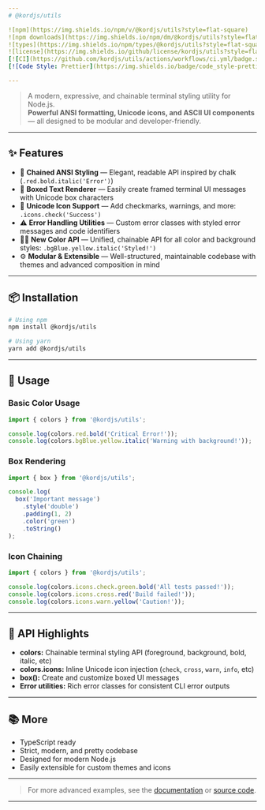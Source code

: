 ```yaml
---
# @kordjs/utils

![npm](https://img.shields.io/npm/v/@kordjs/utils?style=flat-square)
![npm downloads](https://img.shields.io/npm/dm/@kordjs/utils?style=flat-square)
![types](https://img.shields.io/npm/types/@kordjs/utils?style=flat-square)
![license](https://img.shields.io/github/license/kordjs/utils?style=flat-square)
[![CI](https://github.com/kordjs/utils/actions/workflows/ci.yml/badge.svg)](https://github.com/kordjs/utils/actions)
[![Code Style: Prettier](https://img.shields.io/badge/code_style-prettier-ff69b4.svg?style=flat-square)](https://prettier.io/)

---
```


> A modern, expressive, and chainable terminal styling utility for Node.js.  
> **Powerful ANSI formatting, Unicode icons, and ASCII UI components** — all designed to be modular and developer-friendly.

---

## ✨ Features

- 🎨 **Chained ANSI Styling** — Elegant, readable API inspired by chalk (`.red.bold.italic('Error')`)
- 🧱 **Boxed Text Renderer** — Easily create framed terminal UI messages with Unicode box characters
- 💬 **Unicode Icon Support** — Add checkmarks, warnings, and more: `.icons.check('Success')`
- ⚠️ **Error Handling Utilities** — Custom error classes with styled error messages and code identifiers
- 🏳️‍🌈 **New Color API** — Unified, chainable API for all color and background styles: `.bgBlue.yellow.italic('Styled!')`
- ⚙️ **Modular & Extensible** — Well-structured, maintainable codebase with themes and advanced composition in mind

---

## 📦 Installation

```bash
# Using npm
npm install @kordjs/utils

# Using yarn
yarn add @kordjs/utils
```

---

## 🚀 Usage

### Basic Color Usage

```ts
import { colors } from '@kordjs/utils';

console.log(colors.red.bold('Critical Error!'));
console.log(colors.bgBlue.yellow.italic('Warning with background!'));
```

### Box Rendering

```ts
import { box } from '@kordjs/utils';

console.log(
  box('Important message')
    .style('double')
    .padding(1, 2)
    .color('green')
    .toString()
);
```

### Icon Chaining

```ts
import { colors } from '@kordjs/utils';

console.log(colors.icons.check.green.bold('All tests passed!'));
console.log(colors.icons.cross.red('Build failed!'));
console.log(colors.icons.warn.yellow('Caution!'));
```

---

## 🧩 API Highlights

- **colors:** Chainable terminal styling API (foreground, background, bold, italic, etc)
- **colors.icons:** Inline Unicode icon injection (`check`, `cross`, `warn`, `info`, etc)
- **box():** Create and customize boxed UI messages
- **Error utilities:** Rich error classes for consistent CLI error outputs

---

## 📚 More

- TypeScript ready
- Strict, modern, and pretty codebase
- Designed for modern Node.js
- Easily extensible for custom themes and icons

---

> For more advanced examples, see the [documentation](./docs) or [source code](./src).

---
